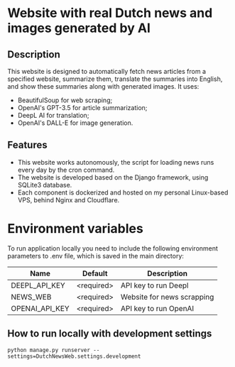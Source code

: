 # Website with real Dutch news and images generated by AI

## Description

This website is designed to automatically fetch news articles from a specified website, summarize them, translate the
summaries into English, and show these summaries along with generated images.
It uses:
- BeautifulSoup for web scraping;
- OpenAI's GPT-3.5 for article summarization;
- DeepL AI for translation;
- OpenAI's DALL-E for image generation.


## Features

- This website works autonomously, the script for loading news runs every day by the cron command.
- The website is developed based on the Django framework, using SQLite3 database.
- Each component is dockerized and hosted on my personal Linux-based VPS, behind Nginx and Cloudflare.

# Environment variables
To run application locally you need to include the following environment parameters to .env file, which is saved in the main directory:

| Name            | Default      | Description                                                                                              |
|-----------------|--------------|----------------------------------------------------------------------------------------------------------|
| DEEPL_API_KEY     | \<required\> | API key to run Deepl                                                                                     |
| NEWS_WEB      | \<required\> | Website for news scrapping                                                                               |
| OPENAI_API_KEY | \<required\> | API key to run OpenAI                                                                           


## How to run locally with development settings

`python manage.py runserver --settings=DutchNewsWeb.settings.development`



